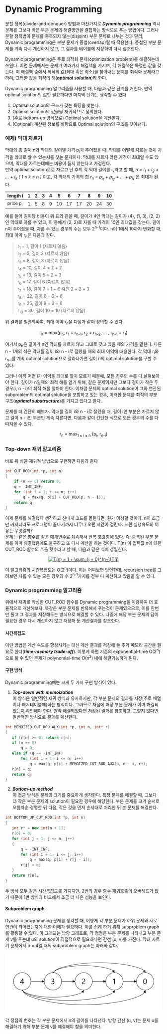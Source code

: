 # Dynamic Programming

분할 정복(divide-and-conquer) 방법과 마찬가지로 ***Dynamic programming*** 역시 문제를 그보다 작은 부분 문제의 해결방안을 결합하는 방식으로 푸는 방법이다. 그러나 분할 정복법이 문제를 중복되지 않는(disjoint) 부분 문제로 나누는 것과 달리, Dynamic programming은 부분 문제가 중첩(overlap)될 때 적용한다. 중첩된 부분 문제를 계속 다시 계산하지 않고, 그 결과를 테이블에 저장하여 다시 참조한다.  

Dynamic programming은 주로 최적화 문제(optimization problem)를 해결하는데 쓰인다. 이런 문제에서는 문제가 여러가지 해결책을 가지며, 각 해결책은 특정한 값을 갖는다. 이 해결책 중에서 최적의 값(최대 혹은 최소)을 찾아내는 문제를 최적화 문제라고 하며, 그러한 값을 최적의 해(***optimal solution***)라 한다.

Dynamic programming 알고리즘을 사용할 때, 다음과 같은 단계를 거친다. 만약 optimal solution의 값만 필요하다면 마지막 단계는 생략할 수 있다.  

1. Optimal solution의 구조가 갖는 특징을 찾는다.
2. Optimal solution의 값을을 재귀적으로 정의한다.
3. (주로 bottom-up 방식으로) Optimal solution을 계산한다.
4. (Optional) 계산된 정보를 바탕으로 Optimal solution의 구조를 찾아낸다.

### 예제) 막대 자르기
막대의 총 길이 n과 막대의 길이별 가격 p<sub>i</sub>가 주어졌을 때, 막대를 어떻게 자르는 것이 가격을 최대로 할 수 있는지를 찾는 문제이다. 막대를 자르지 않은 가격이 최대일 수도 있으며, 막대를 자르는데에는 비용이 들지 않는다고 가정한다.  
만약 optimal solution으로 자르고 난 후의 각 막대 길이를 i<sub>k</sub>라고 할 때, *n = i<sub>1</sub> + i<sub>2</sub> + ... + i<sub>k</sub> ( 1 ≤ k ≤ n )* 이고, 각 막대의 가격의 합 *r<sub>n</sub> = p<sub>i<sub>1</sub></sub> + p<sub>i<sub>2</sub></sub> + ... + p<sub>i<sub>k</sub></sub>* 은 최대가 된다. 

| length i            | 1 | 2 | 3 | 4 | 5  | 6  | 7  | 8  | 9  | 10 |
|---------------------|---|---|---|---|----|----|----|----|----|----|
| price p<sub>i</sub> | 1 | 5 | 8 | 9 | 10 | 17 | 17 | 20 | 24 | 30 |

예를 들어 길이당 비용이 위 표와 같을 때, 길이가 4인 막대는 길이가 (4), (1, 3), (2, 2)인 막대로 자를 수 있고, 이 중에서 (2, 2)로 자를 때 가격이 10인 최대값을 갖는다. 길이 n이 주어졌을 때, 자를 수 있는 경우의 수는 모두 2<sup>n-1</sup>이다. n이 1에서 10까지 변화할 때, 최대 이익 r<sub>n</sub>은 다음과 같다.  

>r<sub>1</sub> = 1, 길이 1 (자르지 않음)  
>r<sub>2</sub> = 5, 길이 2 (자르지 않음)  
>r<sub>3</sub> = 8, 길이 3 (자르지 않음)   
>r<sub>4</sub> = 10, 길이 4 = 2 + 2  
>r<sub>5</sub> = 13, 길이 5 = 2 + 3  
>r<sub>6</sub> = 17, 길이 6 (자르지 않음)    
>r<sub>7</sub> = 18, 길이 7 = 1 + 6 혹은 2 + 2 + 3  
>r<sub>8</sub> = 22, 길이 8 = 2 + 6  
>r<sub>9</sub> = 25, 길이 9 = 3 + 6  
>r<sub>10</sub> = 30, 길이 10 = 10 (자르지 않음)

위 결과를 일반화하여, 최대 이익 r<sub>n</sub>을 다음과 같이 정의할 수 있다.
<p align="center">
r<sub>n</sub> = max(p<sub>n</sub>, r<sub>1</sub> + r<sub>n-1</sub>, r<sub>2</sub> + r<sub>n-2</sub>, ... , r<sub>n-1</sub> + r<sub>1</sub>)
</p>

여기서 p<sub>n</sub>은 길이가 n인 막대를 자르지 않고 그대로 갖고 있을 때의 가격을 말한다. 다른 n - 1개의 식은 막대를 길이 i와 n - i로 잘랐을 때의 최대 이익에 대응한다. 각 막대 r<sub>i</sub>와 r<sub>n-i</sub>를 계속 optimal solution으로 잘라나가면 길이 n의 optimal solution을 구할 수 있다. 

그러나 아직 어떤 i가 이익을 최대로 할지 모르기 때문에, 모든 경우의 수를 다 살펴보아야 한다. 길이가 n일때의 최적 해를 알기 위해, 같은 문제이지만 그보다 길이가 작은 두 경우(i, n - i)의 최적 해를 알아야 한다. 이처럼 문제의 optimal solution이 그와 연관된 subproblem의 optimal solution을 포함하고 있는 경우, 이러한 문제를 최적의 부분 구조(***optimal substructure***)를 가지고 있다고 한다.

문제를 더 간단히 해보자. 막대를 길이 i와 n - i로 잘랐을 때, 길이 i인 부분은 자르지 않고 길이 n - i인 부분만 계속 자른다면, 다음과 같이 간단한 식으로 모든 경우의 수를 다 따져볼 수 있다.
<p align="center">
r<sub>n</sub> = max<sub>1 ≤ i ≤ n</sub> (p<sub>i</sub>, r<sub>n-i</sub>)
</p>

### Top-down 재귀 알고리즘
바로 위 식을 재귀적 방법으로 구현하면 다음과 같다
```cpp
int CUT_ROD(int *p, int n)
{
    if (n == 0) return 0;
    q = -INT_INF;
    for (int i = 1; i <= n; i++)
        q = max(q, p[i] + CUT_ROD(p, n - i));
    return q;
}
```
이제 문제를 해결했다 생각하고 신나게 코드를 돌린다면, 뭔가 이상할 것이다. n이 조금만 커지더라도 프로그램이 끝나기까지 너무나 오랜 시간이 걸린다. 느린 실행속도의 이유는 무엇일까?  
문제는 같은 함수를 같은 매개변수로 계속해서 반복 호출함에 있다. 즉, 중복된 부분 문제를 이미 해결했음에도 불구하고 또 다시 계산을 하는 것이다. T(n) 이 입력값 n에 대한 CUT_ROD 함수의 호출 횟수라고 할 때, 다음과 같은 식이 성립한다.
<p align="center">
<a href="https://www.codecogs.com/eqnedit.php?latex=T(n)&space;=&space;1&space;&plus;&space;\sum_{j&space;=&space;0}^{n-1}T(j)" target="_blank"><img src="https://latex.codecogs.com/png.latex?T(n)&space;=&space;1&space;&plus;&space;\sum_{j&space;=&space;0}^{n-1}T(j)" title="T(n) = 1 + \sum_{j = 0}^{n-1}T(j)" /></a>
</p>
이 알고리즘의 시간복잡도는 O(2<sup>n</sup>)이다. 이는 어찌보면 당연한데, recursion tree를 그려보면 자를 수 있는 모든 경우의 수 2<sup>n-1</sup>가지를 전부 다 계산하고 있음을 알 수 있다.

### Dynamic programming 알고리즘
위에서 재귀로 작성한 CUT_ROD 함수를 Dynamic programming을 이용하여 더 효율적으로 개선해보자. 똑같은 부분 문제를 반복해서 푸는것이 문제였으므로, 이를 한번만 풀고 그 결과를 저장해두는 방식으로 해결할 수 있다. 나중에 해당 부분 문제의 답이 필요한 경우 다시 계산하지 않고 저장해 둔 계산결과를 참조한다.  

#### 시간복잡도
 이런 방법은 계산 속도를 향상시키는 대신 계산 결과를 저장해 둘 추가 메모리 공간을 필요로 한다(***time-memory trade-off***). 이렇게 하면 기존의 exponential-time O(2<sup>n</sup>) 으로 풀 수 있던 문제가 polynomial-time O(n<sup>2</sup>) 내에 해결가능하게 된다.

 #### 구현 방식
 Dynamic programming에는 크게 두 가지 구현 방식이 있다. 
 1. ***Top-down with memoization***  
 이 방식은 일반적인 재귀 방식과 유사하지만, 각 부분 문제의 결과를 저장(주로 배열이나 해시테이블에)하는 방식이다. 그러므로 처음에 해당 부분 문제가 이미 해결되었는지 확인해야 한다. 만약 해결되었다면 저장된 결과를 참조하고, 그렇지 않다면 일반적인 방식으로 결과를 계산한다.
 ```cpp
 int MEMOIZED_CUT_ROD_AUX(int *p, int n, int* r)
 {
    if (r[n] >= 0) return r[n];
    if (n == 0)
        q = 0;
    else if (q == -INT_INF)
        for (int i = 1; i <= n; i++)
            q = max(q, p[i] + MEMOIZED_CUT_ROD_AUX(p, n - i, r));
    r[n] = q;
    return q;
 }
 ```
 2. ***Bottom-up method***  
 이 접근 방식은 문제의 크기를 중요하게 생각한다. 특정 문제를 해결할 때, 그보다 더 작은 부분 문제의 solution이 필요한 경우에 해당한다. 부분 문제를 크기 순서로 오름차순 정렬한 뒤 다음, 작은 것을 먼저 순서대로 처리한 뒤 본 문제를 해결한다.  
 ```cpp
 int BOTTOM_UP_CUT_ROD(int *p, int n)
 {
    int r* = new int[n + 1];
    r[0] = 0;
    for (int j = 1; j <= n; j++)
    {
        q = -INT_INF;
        for (int i = 1; i <= j; i++)
            q = max(q, p[i] + r[j - i]);
        r[j] = q;
    }
    return r[n];
 }
 ```

 두 방식 모두 같은 시간복잡도를 가지지만, 2번의 경우 함수 재귀호출의 오버헤드가 없기 때문에 1번 방식과 비교해서 조금 더 나은 성능을 보인다.

 #### Subproblem graph
 Dynamic programming 문제를 생각할 때, 어떻게 각 부분 문제가 하위 문제와 서로 연관이 되어있는지에 대한 이해가 필요하다. 이를 쉽게 하기 위해 subproblem graph를 활용할 수 있다. 이 그래프는 방향 그래프로, 각 정점은 부분 문제를 나타내고 부분 문제 v를 푸는데 u의 solution이 직접적으로 필요하다면 간선 (u, v)를 가진다. 막대 자르기 문제에서 n = 4일 때의 subproblem graph는 아래와 같다.

 <center>
<img src ='./img/subproblem_graph.PNG' />
</center>  

각 정점의 번호는 각 부분 문제에서 n의 길이를 나타낸다. 방향 간선 (u, v)는 문제 u를 해결하기 위해 부분 문제 v를 해결해야 함을 의미한다. 